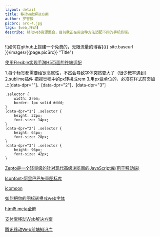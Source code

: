 ```yaml
---
layout: detail
title: 移动web解决方案
author: 罗智毅
picSrc: arc-4.jpg
tags: [web,移动]
describe: 移动web资源整合，目前我正在用这种方法适配不同的手机终端。
---
```


![如何在github上搭建一个免费的，无限流量的博客]({{ site.baseurl }}/images/{{page.picSrc}} "Title")

[使用Flexible实现手淘H5页面的终端适配][1]

[1]: http://www.w3cplus.com/mobile/lib-flexible-for-html5-layout.html "使用Flexible实现手淘H5页面的终端适配"

1.每个标签都需要给宽高属性，不然会导致字体突然变大了（很少概率遇到）
2.sublime插件 把视觉稿中的px转换成rem 
3.用px做单位的，必须在样式前面加上[data-dpr=""]、[data-dpr="2"]、[data-dpr="3"]

	.selector {
	    width: 2rem;
	    border: 1px solid #ddd;
	}
	[data-dpr="1"] .selector {
	    height: 32px;
	    font-size: 14px;
	}
	[data-dpr="2"] .selector {
	    height: 64px;
	    font-size: 28px;
	}
	[data-dpr="3"] .selector {
	    height: 96px;
	    font-size: 42px;
	}

[Zepto是一个轻量级的针对现代高级浏览器的JavaScript库(用于移动端)][2]

[2]: http://www.wenshuai.cn/Manual/Zepto/ "Zepto是一个轻量级的针对现代高级浏览器的JavaScript库(用于移动端)"

[Iconfont-阿里巴巴矢量图标库][2]

[2]: http://www.iconfont.cn/ "Iconfont-阿里巴巴矢量图标库"

[icomoon][3]

[3]: http://www.iconfont.cn/ "icomoon"

[如何把你的图标转换成web字体][4]

[4]: http://www.w3cplus.com/css3/how-to-turn-your-icons-into-a-web-font.html "如何把你的图标转换成web字体"

[html5 meta全解][5]

[5]: http://www.w3cplus.com/css3/how-to-turn-your-icons-into-a-web-font.html "html5 meta全解"

[支付宝移动Web解决方案][6]

[6]: http://am-team.github.io/amg/dev-exp-doc.html#%E6%97%A0%E7%BA%BFweb%E5%BC%80%E5%8F%91%E7%AE%80%E4%BB%8B "支付宝移动Web解决方案"

[腾讯移动Web前端知识库][7]

[7]: http://github.com/AlloyTeam/Mars "腾讯移动Web前端知识库"